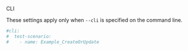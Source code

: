  CLI

These settings apply only when `--cli` is specified on the command line.

``` yaml $(cli)
#cli:
#  test-scenario:
#    - name: Example_CreateOrUpdate
```